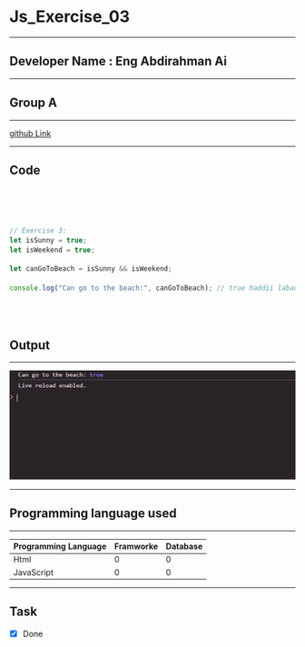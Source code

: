 
 # Js_Exercise_03
 
 ***
 
 ## Developer Name : Eng Abdirahman Ai
 
 ***
 
 ## Group A
 
 ***
 [github Link](https://github.com/engai2025/All-js)
 
 ***
 
 ## Code
 
 ~~~ Javascript
 



// Exercise 3: 
let isSunny = true;
let isWeekend = true;

let canGoToBeach = isSunny && isWeekend;

console.log("Can go to the beach:", canGoToBeach); // true haddii labaduba true yihiin



 
 
 ~~~
 
 
  
 
 ## Output
 
 ***
 ![Output The Code](../03-Exercise/Assets/Capture.PNG)
 ***
 
  
 
 ## Programming language used
 
 ***
 
 |Programming Language |Framworke | Database
 |:-------------------|:----------|:--------
 |Html                |0          |0
 |JavaScript          |0          |0
 
 ***
 
 ## Task
 
 - [x] Done
 